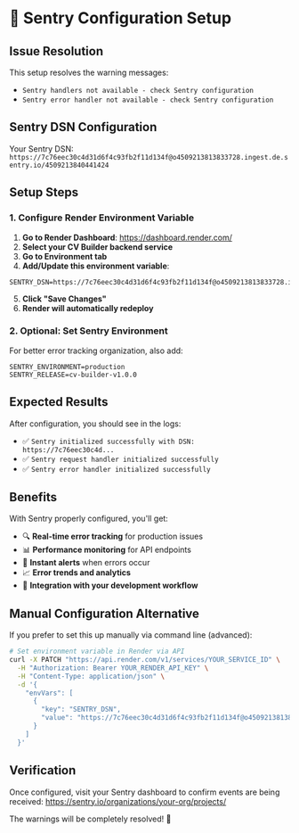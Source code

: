 # 🚨 Sentry Configuration Setup

## Issue Resolution
This setup resolves the warning messages:
- `Sentry handlers not available - check Sentry configuration`
- `Sentry error handler not available - check Sentry configuration`

## Sentry DSN Configuration

Your Sentry DSN: `https://7c76eec30c4d31d6f4c93fb2f11d134f@o4509213813833728.ingest.de.sentry.io/4509213840441424`

## Setup Steps

### 1. Configure Render Environment Variable

1. **Go to Render Dashboard**: https://dashboard.render.com/
2. **Select your CV Builder backend service**
3. **Go to Environment tab**
4. **Add/Update this environment variable**:

```
SENTRY_DSN=https://7c76eec30c4d31d6f4c93fb2f11d134f@o4509213813833728.ingest.de.sentry.io/4509213840441424
```

5. **Click "Save Changes"**
6. **Render will automatically redeploy**

### 2. Optional: Set Sentry Environment

For better error tracking organization, also add:

```
SENTRY_ENVIRONMENT=production
SENTRY_RELEASE=cv-builder-v1.0.0
```

## Expected Results

After configuration, you should see in the logs:
- ✅ `Sentry initialized successfully with DSN: https://7c76eec30c4d...`
- ✅ `Sentry request handler initialized successfully`
- ✅ `Sentry error handler initialized successfully`

## Benefits

With Sentry properly configured, you'll get:
- 🔍 **Real-time error tracking** for production issues
- 📊 **Performance monitoring** for API endpoints
- 🚨 **Instant alerts** when errors occur
- 📈 **Error trends and analytics**
- 🔗 **Integration with your development workflow**

## Manual Configuration Alternative

If you prefer to set this up manually via command line (advanced):

```bash
# Set environment variable in Render via API
curl -X PATCH "https://api.render.com/v1/services/YOUR_SERVICE_ID" \
  -H "Authorization: Bearer YOUR_RENDER_API_KEY" \
  -H "Content-Type: application/json" \
  -d '{
    "envVars": [
      {
        "key": "SENTRY_DSN",
        "value": "https://7c76eec30c4d31d6f4c93fb2f11d134f@o4509213813833728.ingest.de.sentry.io/4509213840441424"
      }
    ]
  }'
```

## Verification

Once configured, visit your Sentry dashboard to confirm events are being received:
https://sentry.io/organizations/your-org/projects/

The warnings will be completely resolved! 🎉 